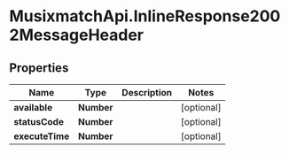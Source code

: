 # MusixmatchApi.InlineResponse2002MessageHeader

## Properties
Name | Type | Description | Notes
------------ | ------------- | ------------- | -------------
**available** | **Number** |  | [optional] 
**statusCode** | **Number** |  | [optional] 
**executeTime** | **Number** |  | [optional] 



